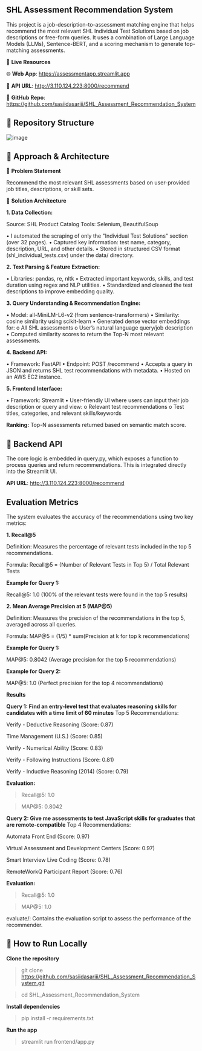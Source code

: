 ## SHL Assessment Recommendation System

This project is a job-description-to-assessment matching engine that helps recommend the most relevant SHL Individual Test Solutions based on job descriptions or free-form queries. It uses a combination of Large Language Models (LLMs), Sentence-BERT, and a scoring mechanism to generate top-matching assessments.

🔗 **Live Resources**

🌐 **Web App**: https://assessmentapp.streamlit.app

🔌 **API URL**: http://3.110.124.223:8000/recommend

📂 **GitHub Repo**: https://github.com/sasiidasariii/SHL_Assessment_Recommendation_System


## 📁 Repository Structure

![image](https://github.com/user-attachments/assets/78ad5eb1-d62b-4f69-a3aa-c50bd565d0d6)



## 🧠 Approach & Architecture

📌 **Problem Statement**

Recommend the most relevant SHL assessments based on user-provided job titles, descriptions, or skill sets.

🔧 **Solution Architecture**

**1. Data Collection:**

Source: SHL Product Catalog
Tools: Selenium, BeautifulSoup

• I automated the scraping of only the "Individual Test Solutions" section
(over 32 pages).
• Captured key information: test name, category, description, URL, and
other details.
• Stored in structured CSV format (shl_individual_tests.csv) under the data/
directory.

**2. Text Parsing & Feature Extraction:**

• Libraries: pandas, re, nltk
• Extracted important keywords, skills, and test duration using regex and
NLP utilities.
• Standardized and cleaned the test descriptions to improve embedding
quality.

**3. Query Understanding & Recommendation Engine:**

• Model: all-MiniLM-L6-v2 (from sentence-transformers)
• Similarity: cosine similarity using scikit-learn
• Generated dense vector embeddings for:
o All SHL assessments
o User’s natural language query/job description
• Computed similarity scores to return the Top-N most relevant
assessments.

**4. Backend API:**

• Framework: FastAPI
• Endpoint: POST /recommend
• Accepts a query in JSON and returns SHL test recommendations with
metadata.
• Hosted on an AWS EC2 instance.

**5. Frontend Interface:**

• Framework: Streamlit
• User-friendly UI where users can input their job description or query and
view:
o Relevant test recommendations
o Test titles, categories, and relevant skills/keywords

**Ranking:** Top-N assessments returned based on semantic match score.

## 🔄 Backend API

The core logic is embedded in query.py, which exposes a function to process queries and return recommendations. This is integrated directly into the Streamlit UI.

**API URL**: http://3.110.124.223:8000/recommend


## Evaluation Metrics

The system evaluates the accuracy of the recommendations using two key metrics:

**1. Recall@5**

   Definition: Measures the percentage of relevant tests included in the top 5 recommendations.
   
   Formula: Recall@5 = (Number of Relevant Tests in Top 5) / Total Relevant Tests

**Example for Query 1:**

   Recall@5: 1.0 (100% of the relevant tests were found in the top 5 results)

**2. Mean Average Precision at 5 (MAP@5)**
   
   Definition: Measures the precision of the recommendations in the top 5, averaged across all queries.
   
   Formula: MAP@5 = (1/5) * sum(Precision at k for top k recommendations)

**Example for Query 1:**

   MAP@5: 0.8042 (Average precision for the top 5 recommendations)

**Example for Query 2:**

   MAP@5: 1.0 (Perfect precision for the top 4 recommendations)

**Results**

**Query 1: Find an entry-level test that evaluates reasoning skills for candidates with a time limit of 60 minutes**
Top 5 Recommendations:

   Verify - Deductive Reasoning (Score: 0.87)
   
   Time Management (U.S.) (Score: 0.85)
   
   Verify - Numerical Ability (Score: 0.83)
   
   Verify - Following Instructions (Score: 0.81)
   
   Verify - Inductive Reasoning (2014) (Score: 0.79)

**Evaluation:**

   > Recall@5: 1.0
   
   > MAP@5: 0.8042

**Query 2: Give me assessments to test JavaScript skills for graduates that are remote-compatible**
Top 4 Recommendations:
   
   Automata Front End (Score: 0.97)
   
   Virtual Assessment and Development Centers (Score: 0.97)
   
   Smart Interview Live Coding (Score: 0.78)
   
   RemoteWorkQ Participant Report (Score: 0.76)

**Evaluation:**

   > Recall@5: 1.0
   
   > MAP@5: 1.0
   
   evaluate/: Contains the evaluation script to assess the performance of the recommender.


## 🚀 How to Run Locally

**Clone the repository**

   > git clone https://github.com/sasiidasariii/SHL_Assessment_Recommendation_System.git
   
   > cd SHL_Assessment_Recommendation_System

**Install dependencies**

   > pip install -r requirements.txt

**Run the app**

   > streamlit run frontend/app.py





